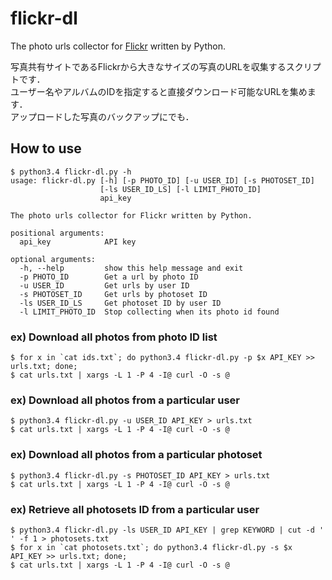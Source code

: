 # flickr-dl
The photo urls collector for [Flickr](https://www.flickr.com/ "Flickr") written by Python.

写真共有サイトであるFlickrから大きなサイズの写真のURLを収集するスクリプトです．  
ユーザー名やアルバムのIDを指定すると直接ダウンロード可能なURLを集めます．  
アップロードした写真のバックアップにでも．

## How to use
    $ python3.4 flickr-dl.py -h
	usage: flickr-dl.py [-h] [-p PHOTO_ID] [-u USER_ID] [-s PHOTOSET_ID]
	                    [-ls USER_ID_LS] [-l LIMIT_PHOTO_ID]
	                    api_key
	
	The photo urls collector for Flickr written by Python.
	
	positional arguments:
	  api_key            API key
	
	optional arguments:
	  -h, --help         show this help message and exit
	  -p PHOTO_ID        Get a url by photo ID
	  -u USER_ID         Get urls by user ID
	  -s PHOTOSET_ID     Get urls by photoset ID
	  -ls USER_ID_LS     Get photoset ID by user ID
	  -l LIMIT_PHOTO_ID  Stop collecting when its photo id found

### ex) Download all photos from photo ID list
    $ for x in `cat ids.txt`; do python3.4 flickr-dl.py -p $x API_KEY >> urls.txt; done;
    $ cat urls.txt | xargs -L 1 -P 4 -I@ curl -O -s @

### ex) Download all photos from a particular user
    $ python3.4 flickr-dl.py -u USER_ID API_KEY > urls.txt
    $ cat urls.txt | xargs -L 1 -P 4 -I@ curl -O -s @

### ex) Download all photos from a particular photoset
    $ python3.4 flickr-dl.py -s PHOTOSET_ID API_KEY > urls.txt
    $ cat urls.txt | xargs -L 1 -P 4 -I@ curl -O -s @

### ex) Retrieve all photosets ID from a particular user
    $ python3.4 flickr-dl.py -ls USER_ID API_KEY | grep KEYWORD | cut -d ' ' -f 1 > photosets.txt
    $ for x in `cat photosets.txt`; do python3.4 flickr-dl.py -s $x API_KEY >> urls.txt; done;
    $ cat urls.txt | xargs -L 1 -P 4 -I@ curl -O -s @
